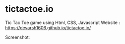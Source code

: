# tictactoe.io
Tic Tac Toe game using Html, CSS, Javascript
Website : https://devarsh1606.github.io/tictactoe.io/

Screenshot:
